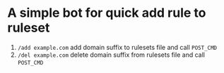 # A simple bot for quick add rule to ruleset

1. `/add example.com` add domain suffix to rulesets file and call `POST_CMD`
2. `/del example.com` delete domain suffix from rulesets file and call `POST_CMD`
